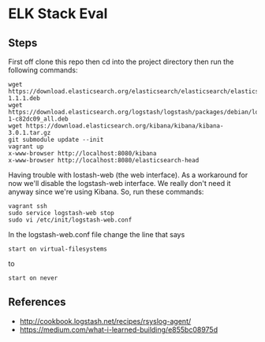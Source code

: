 ELK Stack Eval
==============

Steps
-----
First off clone this repo then cd into the project directory then run the following commands:

    wget https://download.elasticsearch.org/elasticsearch/elasticsearch/elasticsearch-1.1.1.deb
    wget https://download.elasticsearch.org/logstash/logstash/packages/debian/logstash_1.4.0-1-c82dc09_all.deb
    wget https://download.elasticsearch.org/kibana/kibana/kibana-3.0.1.tar.gz
    git submodule update --init
    vagrant up
    x-www-browser http://localhost:8080/kibana
    x-www-browser http://localhost:8080/elasticsearch-head

Having trouble with lostash-web (the web interface). As a workaround for now we'll disable the logstash-web interface. We really don't need it anyway since we're using Kibana. So, run these commands:
    
    vagrant ssh
    sudo service logstash-web stop
    sudo vi /etc/init/logstash-web.conf

In the logstash-web.conf file change the line that says

    start on virtual-filesystems

to

    start on never

References
----------

* http://cookbook.logstash.net/recipes/rsyslog-agent/
* https://medium.com/what-i-learned-building/e855bc08975d
